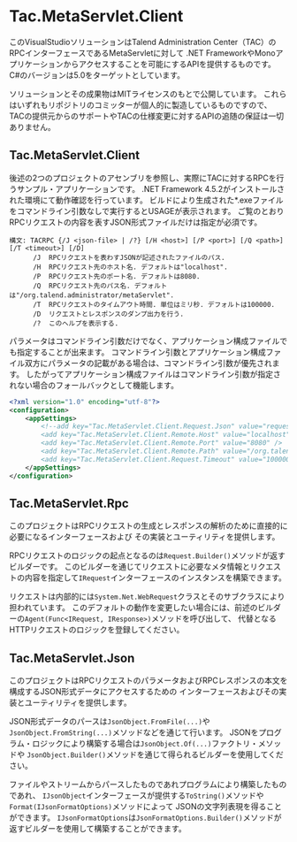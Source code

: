 # Tac.MetaServlet.Client

このVisualStudioソリューションはTalend Administration Center（TAC）のRPCインターフェースであるMetaServletに対して
.NET FrameworkやMonoアプリケーションからアクセスすることを可能にするAPIを提供するものです。
C#のバージョンは5.0をターゲットとしています。

ソリューションとその成果物はMITライセンスのもとで公開しています。
これらはいずれもリポジトリのコミッターが個人的に製造しているものですので、
TACの提供元からのサポートやTACの仕様変更に対するAPIの追随の保証は一切ありません。

## Tac.MetaServlet.Client

後述の2つのプロジェクトのアセンブリを参照し、実際にTACに対するRPCを行うサンプル・アプリケーションです。
.NET Framework 4.5.2がインストールされた環境にて動作確認を行っています。
ビルドにより生成された*.exeファイルをコマンドライン引数なしで実行するとUSAGEが表示されます。
ご覧のとおりRPCリクエストの内容を表すJSON形式ファイルだけは指定が必須です。

```
構文: TACRPC {/J <json-file> | /?} [/H <host>] [/P <port>] [/Q <path>] [/T <timeout>] [/D]
      /J  RPCリクエストを表わすJSONが記述されたファイルのパス.
      /H  RPCリクエスト先のホスト名. デフォルトは"localhost".
      /P  RPCリクエスト先のポート名. デフォルトは8080.
      /Q  RPCリクエスト先のパス名. デフォルトは"/org.talend.administrator/metaServlet".
      /T  RPCリクエストのタイムアウト時間. 単位はミリ秒. デフォルトは100000.
      /D  リクエストとレスポンスのダンプ出力を行う.
      /?  このヘルプを表示する.
```

パラメータはコマンドライン引数だけでなく、アプリケーション構成ファイルでも指定することが出来ます。
コマンドライン引数とアプリケーション構成ファイル双方にパラメータの記載がある場合は、コマンドライン引数が優先されます。
したがってアプリケーション構成ファイルはコマンドライン引数が指定されない場合のフォールバックとして機能します。

```xml
<?xml version="1.0" encoding="utf-8"?>
<configuration>
	<appSettings>
        <!--add key="Tac.MetaServlet.Client.Request.Json" value="request.json" />
        <add key="Tac.MetaServlet.Client.Remote.Host" value="localhost" />
        <add key="Tac.MetaServlet.Client.Remote.Port" value="8080" />
        <add key="Tac.MetaServlet.Client.Remote.Path" value="/org.talend.administrator/metaServlet" />
        <add key="Tac.MetaServlet.Client.Request.Timeout" value="100000" / -->
    </appSettings>
</configuration>
```

## Tac.MetaServlet.Rpc

このプロジェクトはRPCリクエストの生成とレスポンスの解析のために直接的に必要になるインターフェースおよび
その実装とユーティリティを提供します。

RPCリクエストのロジックの起点となるのは`Request.Builder()`メソッドが返すビルダーです。
このビルダーを通じてリクエストに必要なメタ情報とリクエストの内容を指定して`IRequest`インターフェースのインスタンスを構築できます。

リクエストは内部的には`System.Net.WebRequest`クラスとそのサブクラスにより担われています。
このデフォルトの動作を変更したい場合には、前述のビルダーの`Agent(Func<IRequest, IResponse>)`メソッドを呼び出して、
代替となるHTTPリクエストのロジックを登録してください。

## Tac.MetaServlet.Json

このプロジェクトはRPCリクエストのパラメータおよびRPCレスポンスの本文を構成するJSON形式データにアクセスするための
インターフェースおよびその実装とユーティリティを提供します。

JSON形式データのパースは`JsonObject.FromFile(...)`や`JsonObject.FromString(...)`メソッドなどを通じて行います。
JSONをプログラム・ロジックにより構築する場合は`JsonObject.Of(...)`ファクトリ・メソッドや
`JsonObject.Builder()`メソッドを通じて得られるビルダーを使用してください。

ファイルやストリームからパースしたものであれプログラムにより構築したものであれ、
`IJsonObject`インターフェースが提供する`ToString()`メソッドや`Format(IJsonFormatOptions)`メソッドによって
JSONの文字列表現を得ることができます。
`IJsonFormatOptions`は`JsonFormatOptions.Builder()`メソッドが返すビルダーを使用して構築することができます。
